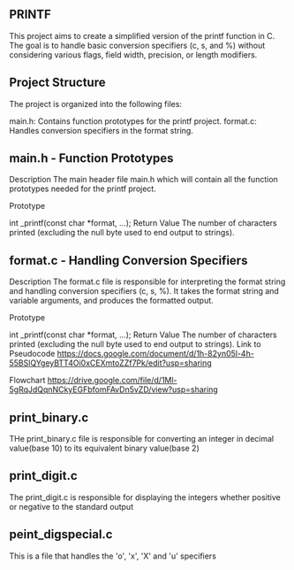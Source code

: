 ## PRINTF
This project aims to create a simplified version of the printf function in C. The goal is to handle basic conversion specifiers (c, s, and %) without considering various flags, field width, precision, or length modifiers.

## Project Structure
The project is organized into the following files:

main.h: Contains function prototypes for the printf project.
format.c: Handles conversion specifiers in the format string.
## main.h - Function Prototypes
Description
The main header file main.h which will contain all the function prototypes needed for the printf project.

Prototype

int _printf(const char *format, ...);
Return Value
The number of characters printed (excluding the null byte used to end output to strings).
## format.c - Handling Conversion Specifiers
Description
The format.c file is responsible for interpreting the format string and handling conversion specifiers (c, s, %). It takes the format string and variable arguments, and produces the formatted output.

Prototype

int _printf(const char *format, ...);
Return Value
The number of characters printed (excluding the null byte used to end output to strings).
Link to Pseudocode
https://docs.google.com/document/d/1h-82yn05l-4h-55BSlQYgeyBTT4Oi0xCEXmtoZZf7Pk/edit?usp=sharing

Flowchart
https://drive.google.com/file/d/1Ml-5gRqJdQqnNCkyEGFbfomFAvDn5vZD/view?usp=sharing
## print_binary.c
THe print_binary.c file is responsible for converting an integer in decimal value(base 10) to its equivalent binary value(base 2)

## print_digit.c
The print_digit.c is responsible for displaying the integers whether positive or negative to the standard output

## peint_digspecial.c
This is a file that handles the 'o', 'x', 'X' and 'u' specifiers
